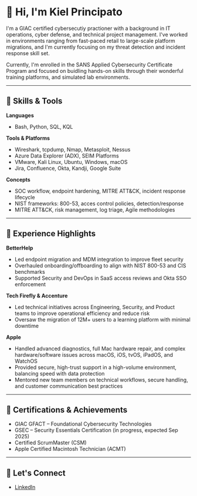 # 👋 Hi, I'm Kiel Principato

I'm a GIAC certified cybersecutiy practioner with a background in IT operations, cyber defense, and technical project management. I've worked in environments ranging from fast-paced retail to large-scale platform migrations, and I'm currently focusing on my threat detection and incident response skill set. 

Currently, I'm enrolled in the SANS Applied Cybersecurity Certificate Program and focused on buidling hands-on skills through their wonderful training platforms, and simulated lab environments.

---

## 🧠 Skills & Tools

**Languages**
- Bash, Python, SQL, KQL

**Tools & Platforms**
- Wireshark, tcpdump, Nmap, Metasploit, Nessus
- Azure Data Explorer (ADX), SEIM Platforms
- VMware, Kali Linux, Ubuntu, Windows, macOS
- Jira, Confluence, Okta, Kandji, Google Suite

**Concepts** 
- SOC workflow, endpoint hardening, MITRE ATT&CK, incident response lifecycle
- NIST frameworks: 800-53, acces control policies, detection/response
- MITRE ATT&CK, risk management, log triage, Agile methodologies

---

## 💼 Experience Highlights

**BetterHelp**  
- Led endpoint migration and MDM integration to improve fleet security  
- Overhauled onboarding/offboarding to align with NIST 800-53 and CIS benchmarks  
- Supported Security and DevOps in SaaS access reviews and Okta SSO enforcement

**Tech Firefly & Accenture**  
- Led technical initiatives across Engineering, Security, and Product teams to improve operational efficiency and reduce risk
- Oversaw the migration of 12M+ users to a learning platform with minimal downtime

**Apple**  
- Handled advanced diagnostics, full Mac hardware repair, and complex hardware/software issues across macOS, iOS, tvOS, iPadOS, and WatchOS 
- Provided secure, high-trust support in a high-volume environment, balancing speed with data protection  
- Mentored new team members on technical workflows, secure handling, and customer communication best practices

---

## 🏅 Certifications & Achievements

- GIAC GFACT – Foundational Cybersecurity Technologies  
- GSEC – Security Essentials Certification (in progress, expected Sep 2025)  
- Certified ScrumMaster (CSM)
- Apple Certified Macintosh Technician (ACMT)

---

## 🤝 Let's Connect

- [LinkedIn](https://www.linkedin.com/in/kielp)



